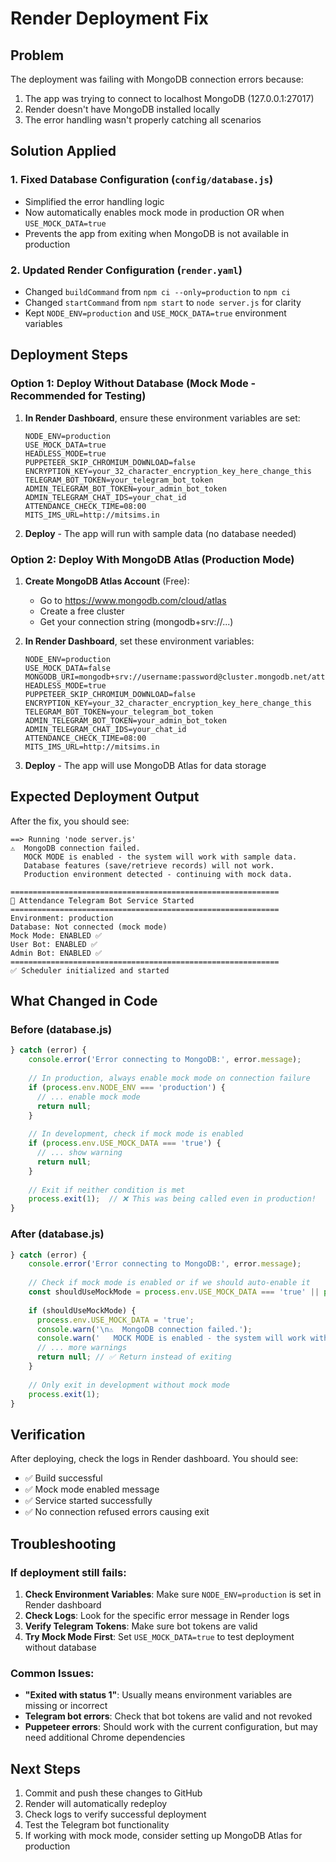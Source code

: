 # Render Deployment Fix

## Problem
The deployment was failing with MongoDB connection errors because:
1. The app was trying to connect to localhost MongoDB (127.0.0.1:27017)
2. Render doesn't have MongoDB installed locally
3. The error handling wasn't properly catching all scenarios

## Solution Applied

### 1. Fixed Database Configuration (`config/database.js`)
- Simplified the error handling logic
- Now automatically enables mock mode in production OR when `USE_MOCK_DATA=true`
- Prevents the app from exiting when MongoDB is not available in production

### 2. Updated Render Configuration (`render.yaml`)
- Changed `buildCommand` from `npm ci --only=production` to `npm ci`
- Changed `startCommand` from `npm start` to `node server.js` for clarity
- Kept `NODE_ENV=production` and `USE_MOCK_DATA=true` environment variables

## Deployment Steps

### Option 1: Deploy Without Database (Mock Mode - Recommended for Testing)

1. **In Render Dashboard**, ensure these environment variables are set:
   ```
   NODE_ENV=production
   USE_MOCK_DATA=true
   HEADLESS_MODE=true
   PUPPETEER_SKIP_CHROMIUM_DOWNLOAD=false
   ENCRYPTION_KEY=your_32_character_encryption_key_here_change_this
   TELEGRAM_BOT_TOKEN=your_telegram_bot_token
   ADMIN_TELEGRAM_BOT_TOKEN=your_admin_bot_token
   ADMIN_TELEGRAM_CHAT_IDS=your_chat_id
   ATTENDANCE_CHECK_TIME=08:00
   MITS_IMS_URL=http://mitsims.in
   ```

2. **Deploy** - The app will run with sample data (no database needed)

### Option 2: Deploy With MongoDB Atlas (Production Mode)

1. **Create MongoDB Atlas Account** (Free):
   - Go to https://www.mongodb.com/cloud/atlas
   - Create a free cluster
   - Get your connection string (mongodb+srv://...)

2. **In Render Dashboard**, set these environment variables:
   ```
   NODE_ENV=production
   USE_MOCK_DATA=false
   MONGODB_URI=mongodb+srv://username:password@cluster.mongodb.net/attendance_system
   HEADLESS_MODE=true
   PUPPETEER_SKIP_CHROMIUM_DOWNLOAD=false
   ENCRYPTION_KEY=your_32_character_encryption_key_here_change_this
   TELEGRAM_BOT_TOKEN=your_telegram_bot_token
   ADMIN_TELEGRAM_BOT_TOKEN=your_admin_bot_token
   ADMIN_TELEGRAM_CHAT_IDS=your_chat_id
   ATTENDANCE_CHECK_TIME=08:00
   MITS_IMS_URL=http://mitsims.in
   ```

3. **Deploy** - The app will use MongoDB Atlas for data storage

## Expected Deployment Output

After the fix, you should see:

```
==> Running 'node server.js'
⚠️  MongoDB connection failed.
   MOCK MODE is enabled - the system will work with sample data.
   Database features (save/retrieve records) will not work.
   Production environment detected - continuing with mock data.

============================================================
🚀 Attendance Telegram Bot Service Started
============================================================
Environment: production
Database: Not connected (mock mode)
Mock Mode: ENABLED ✅
User Bot: ENABLED ✅
Admin Bot: ENABLED ✅
============================================================
✅ Scheduler initialized and started
```

## What Changed in Code

### Before (database.js)
```javascript
} catch (error) {
    console.error('Error connecting to MongoDB:', error.message);
    
    // In production, always enable mock mode on connection failure
    if (process.env.NODE_ENV === 'production') {
      // ... enable mock mode
      return null;
    }
    
    // In development, check if mock mode is enabled
    if (process.env.USE_MOCK_DATA === 'true') {
      // ... show warning
      return null;
    }
    
    // Exit if neither condition is met
    process.exit(1);  // ❌ This was being called even in production!
}
```

### After (database.js)
```javascript
} catch (error) {
    console.error('Error connecting to MongoDB:', error.message);
    
    // Check if mock mode is enabled or if we should auto-enable it
    const shouldUseMockMode = process.env.USE_MOCK_DATA === 'true' || process.env.NODE_ENV === 'production';
    
    if (shouldUseMockMode) {
      process.env.USE_MOCK_DATA = 'true';
      console.warn('\n⚠️  MongoDB connection failed.');
      console.warn('   MOCK MODE is enabled - the system will work with sample data.');
      // ... more warnings
      return null; // ✅ Return instead of exiting
    }
    
    // Only exit in development without mock mode
    process.exit(1);
}
```

## Verification

After deploying, check the logs in Render dashboard. You should see:
- ✅ Build successful
- ✅ Mock mode enabled message
- ✅ Service started successfully
- ✅ No connection refused errors causing exit

## Troubleshooting

### If deployment still fails:

1. **Check Environment Variables**: Make sure `NODE_ENV=production` is set in Render dashboard
2. **Check Logs**: Look for the specific error message in Render logs
3. **Verify Telegram Tokens**: Make sure bot tokens are valid
4. **Try Mock Mode First**: Set `USE_MOCK_DATA=true` to test deployment without database

### Common Issues:

- **"Exited with status 1"**: Usually means environment variables are missing or incorrect
- **Telegram bot errors**: Check that bot tokens are valid and not revoked
- **Puppeteer errors**: Should work with the current configuration, but may need additional Chrome dependencies

## Next Steps

1. Commit and push these changes to GitHub
2. Render will automatically redeploy
3. Check logs to verify successful deployment
4. Test the Telegram bot functionality
5. If working with mock mode, consider setting up MongoDB Atlas for production
